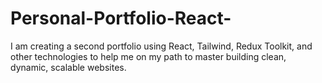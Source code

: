 # Personal-Portfolio-React-
I am creating a second portfolio using React, Tailwind, Redux Toolkit, and other technologies to help me on my path to master building clean, dynamic, scalable websites.
